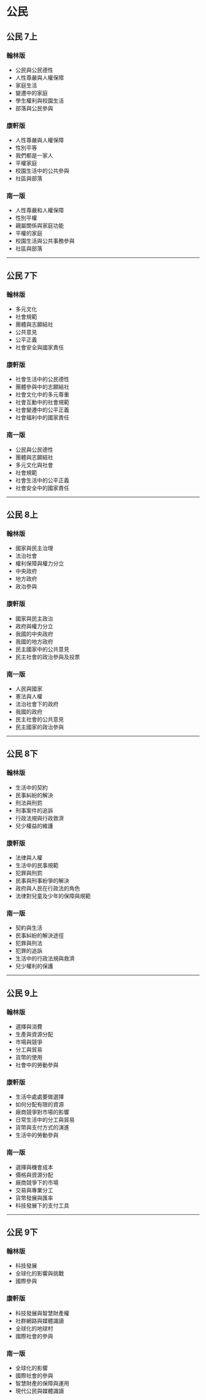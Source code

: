 # 公民

## 公民 7上

### 翰林版
- 公民與公民德性
- 人性尊嚴與人權保障
- 家庭生活
- 變遷中的家庭
- 學生權利與校園生活
- 部落與公民參與

### 康軒版
- 人性尊嚴與人權保障
- 性別平等
- 我們都是一家人
- 平權家庭
- 校園生活中的公共參與
- 社區與部落

### 南一版
- 人性尊嚴和人權保障
- 性別平權
- 親屬關係與家庭功能
- 平權的家庭
- 校園生活與公共事務參與
- 社區與部落

---

## 公民 7下

### 翰林版
- 多元文化
- 社會規範
- 團體與志願結社
- 公共意見
- 公平正義
- 社會安全與國家責任

### 康軒版
- 社會生活中的公民德性
- 團體參與中的志願結社
- 社會文化中的多元尊重
- 社會互動中的社會規範
- 社會變遷中的公平正義
- 社會福利中的國家責任

### 南一版
- 公民與公民德性
- 團體與志願結社
- 多元文化與社會
- 社會規範
- 社會生活中的公平正義
- 社會安全中的國家責任

---

## 公民 8上

### 翰林版
- 國家與民主治理
- 法治社會
- 權利保障與權力分立
- 中央政府
- 地方政府
- 政治參與

### 康軒版
- 國家與民主政治
- 政府與權力分立
- 我國的中央政府
- 我國的地方政府
- 民主國家中的公共意見
- 民主社會的政治參與及投票

### 南一版
- 人民與國家
- 憲法與人權
- 法治社會下的政府
- 我國的政府
- 民主社會的公共意見
- 民主國家的政治參與

---

## 公民 8下

### 翰林版
- 生活中的契約
- 民事糾紛的解決
- 刑法與刑罰
- 刑事案件的追訴
- 行政法規與行政救濟
- 兒少權益的維護

### 康軒版
- 法律與人權
- 生活中的民事規範
- 犯罪與刑罰
- 民事與刑事紛爭的解決
- 政府與人民在行政法的角色
- 法律對兒童及少年的保障與規範

### 南一版
- 契約與生活
- 民事糾紛的解決途徑
- 犯罪與刑法
- 犯罪的追訴
- 生活中的行政法規與救濟
- 兒少權利的保護

---

## 公民 9上

### 翰林版
- 選擇與消費
- 生產與資源分配
- 市場與競爭
- 分工與貿易
- 貨幣的使用
- 社會中的勞動參與

### 康軒版
- 生活中處處要做選擇
- 如何分配有限的資源
- 廠商競爭對市場的影響
- 日常生活中的分工與貿易
- 貨幣與支付方式的演進
- 生活中的勞動參與

### 南一版
- 選擇與機會成本
- 價格與資源分配
- 廠商競爭下的市場
- 交易與專業分工
- 貨幣發展與匯率
- 科技發展下的支付工具

---

## 公民 9下

### 翰林版
- 科技發展
- 全球化的影響與挑戰
- 國際參與

### 康軒版
- 科技發展與智慧財產權
- 社群網路與媒體識讀
- 全球化的地球村
- 國際社會的參與

### 南一版
- 全球化的影響
- 國際社會的參與
- 智慧財產的保障與運用
- 現代公民與媒體識讀
